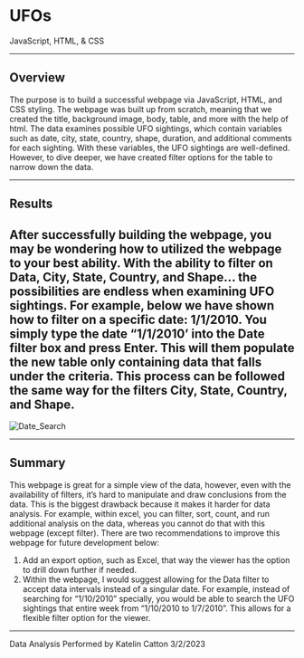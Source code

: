 # UFOs
JavaScript, HTML, & CSS
***
Overview
---
The purpose is to build a successful webpage via JavaScript, HTML, and CSS styling. The webpage was built up from scratch, meaning that we created the title, background image, body, table, and more with the help of html. The data examines possible UFO sightings, which contain variables such as date, city, state, country, shape, duration, and additional comments for each sighting. With these variables, the UFO sightings are well-defined. However, to dive deeper, we have created filter options for the table to narrow down the data.
***
Results
---
After successfully building the webpage, you may be wondering how to utilized the webpage to your best ability. With the ability to filter on Data, City, State, Country, and Shape... the possibilities are endless when examining UFO sightings. For example, below we have shown how to filter on a specific date: 1/1/2010. You simply type the date “1/1/2010’ into the Date filter box and press Enter. This will them populate the new table only containing data that falls under the criteria. This process can be followed the same way for the filters City, State, Country, and Shape.
---
![Date_Search](https://user-images.githubusercontent.com/119131202/222603696-dd64fbe0-0cb6-4b04-ad3b-b2a414b1d6a1.PNG)

***
Summary
---
This webpage is great for a simple view of the data, however, even with the availability of filters, it’s hard to manipulate and draw conclusions from the data. This is the biggest drawback because it makes it harder for data analysis. For example, within excel, you can filter, sort, count, and run additional analysis on the data, whereas you cannot do that with this webpage (except filter). There are two recommendations to improve this webpage for future development below:
1. Add an export option, such as Excel, that way the viewer has the option to drill down further if needed.
2. Within the webpage, I would suggest allowing for the Data filter to accept data intervals instead of a singular date. For example, instead of searching for “1/10/2010” specially, you would be able to search the UFO sightings that entire week from “1/10/2010 to 1/7/2010”. This allows for a flexible filter option for the viewer.
---
Data Analysis Performed by Katelin Catton
3/2/2023
